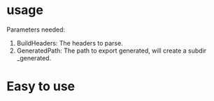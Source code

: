 # usage 

Parameters needed:
1. BuildHeaders: The headers to parse.
2. GeneratedPath: The path to export generated, will create a subdir _generated.

# Easy to use

